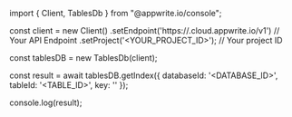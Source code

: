import { Client, TablesDb } from "@appwrite.io/console";

const client = new Client()
    .setEndpoint('https://<REGION>.cloud.appwrite.io/v1') // Your API Endpoint
    .setProject('<YOUR_PROJECT_ID>'); // Your project ID

const tablesDB = new TablesDb(client);

const result = await tablesDB.getIndex({
    databaseId: '<DATABASE_ID>',
    tableId: '<TABLE_ID>',
    key: ''
});

console.log(result);
